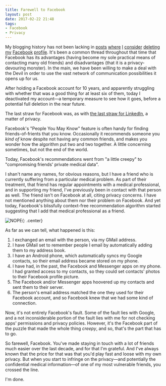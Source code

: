 ```yaml
---
title: Farewell to Facebook
layout: post
date: 2017-02-22 21:48
tags:
- Facebook
- Privacy
---
```


My blogging history has not been lacking in [posts](/blog/could-i-live-without/) [where](/blog/whither-the-facebook-purge/) [I](/blog/lament-for-web-0-1/) [consider](/blog/the-ego-the-social-graph-and-the-great-unfriending/) [deleting](/blog/from-hells-heart-i-stab-at-thee-thou-facebook-privacy-model/) [my](/blog/state-of-the-whale-address/) [Facebook](/blog/the-end-of-the-road-for-successwhales-facebook-support/) [profile](/blog/the-long-slow-death-of-facebook/). It's been a common thread throughout that time that Facebook has its advantages (having become my sole practical means of contacting many old friends) and disadvantages (that it is a privacy-devouring monster). In the main, we have been willing to make a deal with the Devil in order to use the vast network of communication possibilities it opens up for us.

After holding a Facebook account for 10 years, and apparently struggling with whether that was a good thing for at least six of them, today I deactivated my account&mdash;a temporary measure to see how it goes, before a potential full deletion in the near future.

The last straw for Facebook was, as with [the last straw for LinkedIn](/blog/the-last-straw-for-linkedin/), a matter of privacy.

Facebook's "People You May Know" feature is often handy for finding friends-of-frients that you know. Occasionally it recommends someone you *kind of* know despite not having any common friends, and makes you wonder how the algorithm put two and two together. A little concerning sometimes, but not the end of the world.

Today, Facebook's recommendations went from "a little creepy" to "compromising friends' private medical data".

I shan't name any names, for obvious reasons, but I have a friend who is currently suffering from a particular medical problem. As part of their treatment, that friend has regular appointments with a medical professional, and in supporting my friend, I've previously been in contact with that person as well. The friend isn't on Facebook at all, citing privacy concerns. I have not mentioned anything about them nor their problem on Facebook. And yet today, Facebook's blissfully context-free recommendation algorithm started suggesting that I add that medical professional as a friend.

![NOPE](/img/filmreviews/badger.gif){: .center}

As far as we can tell, what happened is this:

1. I exchanged an email with the person, via my GMail address.
2. I have GMail set to remember people I email by automatically adding them to my address book.
3. I have an Android phone, which automatically syncs my Google contacts, so their email address became stored on my phone.
4. I have had, in the past, the Facebook and Messenger apps on my phone. I had granted access to my contacts, so they could set contacts' photos to their Facebook profile picture.
5. The Facebook and/or Messenger apps hoovered up my contacts and sent them to their server.
6. The person's email address matched the one they used for their Facebook account, and so Facebook knew that we had some kind of connection.

Now, it's not entirely Facebook's fault. Some of the fault lies with Google, and a not inconsiderable portion of the fault lies with me for not checking apps' permissions and privacy policies. However, it's the Facebook part of the puzzle that made the whole thing *creepy*, and so, that's the part that has to go.

So farewell, Facebook. You've made staying in touch with a lot of friends much easier over the last decade, and for that I'm grateful. And I've always known that the price for that was that you'd play fast and loose with my own privacy. But when you start to infringe on the privacy&mdash;and potentially the confidential medical information&mdash;of one of my most vulnerable friends, you crossed the line.

I'm done.
